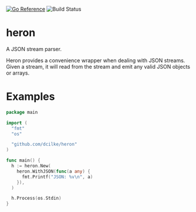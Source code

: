 [![Go Reference](https://pkg.go.dev/badge/github.com/dcilke/heron.svg)](https://pkg.go.dev/github.com/dcilke/heron)
![Build Status](https://github.com/dcilke/heron/actions/workflows/ci.yml/badge.svg)

# heron

A JSON stream parser.

Heron provides a convenience wrapper when dealing with JSON streams. Given a stream, it will read from the stream and emit any valid JSON objects or arrays.

# Examples

```go
package main

import (
  "fmt"
  "os"

  "github.com/dcilke/heron"
)

func main() {
  h := heron.New(
    heron.WithJSON(func(a any) {
      fmt.Printf("JSON: %v\n", a)
    }),
  )

  h.Process(os.Stdin)
}
```
